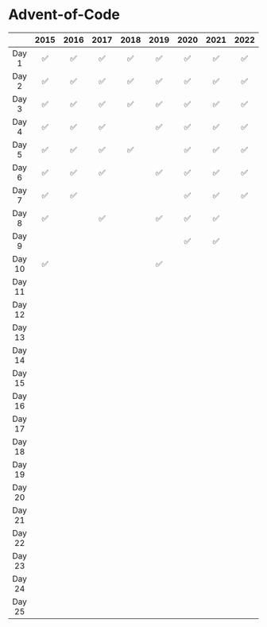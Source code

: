 # Advent-of-Code

|        | 2015 | 2016 | 2017 | 2018 | 2019 | 2020 | 2021 | 2022 | 2023 |
| :----: | :--: | :--: | :--: | :--: | :--: | :--: | :--: | :--: | :--: |
| Day 1  |  ✅  |  ✅  |  ✅  |  ✅  |  ✅  |  ✅  |  ✅  |  ✅  |  ✅  |
| Day 2  |  ✅  |  ✅  |  ✅  |  ✅  |  ✅  |  ✅  |  ✅  |  ✅  |  ✅  |
| Day 3  |  ✅  |  ✅  |  ✅  |  ✅  |  ✅  |  ✅  |  ✅  |  ✅  |      |
| Day 4  |  ✅  |  ✅  |  ✅  |      |  ✅  |  ✅  |  ✅  |  ✅  |      |
| Day 5  |  ✅  |  ✅  |  ✅  |  ✅  |      |  ✅  |  ✅  |  ✅  |      |
| Day 6  |  ✅  |  ✅  |  ✅  |      |  ✅  |  ✅  |  ✅  |  ✅  |      |
| Day 7  |  ✅  |  ✅  |      |      |      |  ✅  |  ✅  |  ✅  |      |
| Day 8  |  ✅  |      |  ✅  |      |  ✅  |  ✅  |  ✅  |      |      |
| Day 9  |      |      |      |      |      |  ✅  |  ✅  |      |      |
| Day 10 |  ✅  |      |      |      |  ✅  |      |      |      |      |
| Day 11 |      |      |      |      |      |      |      |      |      |
| Day 12 |      |      |      |      |      |      |      |      |      |
| Day 13 |      |      |      |      |      |      |      |      |      |
| Day 14 |      |      |      |      |      |      |      |      |      |
| Day 15 |      |      |      |      |      |      |      |      |      |
| Day 16 |      |      |      |      |      |      |      |      |      |
| Day 17 |      |      |      |      |      |      |      |      |      |
| Day 18 |      |      |      |      |      |      |      |      |      |
| Day 19 |      |      |      |      |      |      |      |      |      |
| Day 20 |      |      |      |      |      |      |      |      |      |
| Day 21 |      |      |      |      |      |      |      |      |      |
| Day 22 |      |      |      |      |      |      |      |      |      |
| Day 23 |      |      |      |      |      |      |      |      |      |
| Day 24 |      |      |      |      |      |      |      |      |      |
| Day 25 |      |      |      |      |      |      |      |      |      |
